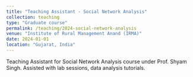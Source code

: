 ```yaml
---
title: "Teaching Assistant - Social Network Analysis"
collection: teaching
type: "Graduate course"
permalink: /teaching/2024-social-network-analysis
venue: "Institute of Rural Management Anand (IRMA)"
date: 2024-01-01
location: "Gujarat, India"
---
```


Teaching Assistant for Social Network Analysis course under Prof. Shyam Singh. Assisted with lab sessions, data analysis tutorials.